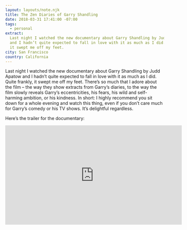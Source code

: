 ```yaml
---
layout: layouts/note.njk
title: The Zen Diaries of Garry Shandling
date: 2018-03-31 17:41:00 -07:00
tags:
  - personal
extract:
  Last night I watched the new documentary about Garry Shandling by Judd Apatow
  and I hadn’t quite expected to fall in love with it as much as I did. Quite frankly,
  it swept me off my feet.
city: San Francisco
country: California
---
```


Last night I watched the new documentary about Garry Shandling by Judd Apatow and I hadn’t quite expected to fall in love with it as much as I did. Quite frankly, it swept me off my feet. There’s so much that I adore about the film – the way they show extracts from Garry’s diaries, to the way the film slowly reveals Garry’s eccentricities, his fears, his wild and self-harming ambition, or his kindness. In short: I highly recommend you sit down for a whole evening and watch this thing, even if you don’t care much for Garry’s comedy or his TV shows. It’s delightful regardless.

Here’s the trailer for the documentary:

<div class='preserve-aspect'>
  <iframe class='preserve-aspect__element' width="560" height="315" src="https://www.youtube.com/embed/paerP97n4aA?rel=0&amp;showinfo=0" frameborder="0" allow="autoplay; encrypted-media" allowfullscreen></iframe>
</div>
